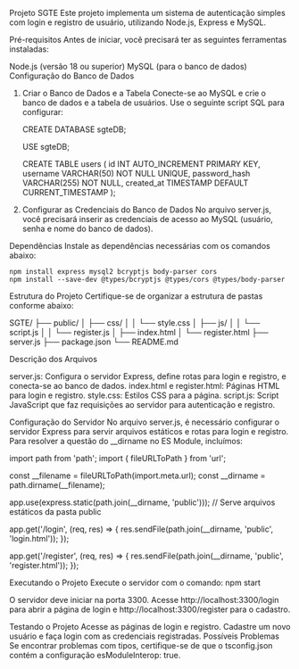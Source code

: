 Projeto SGTE
Este projeto implementa um sistema de autenticação simples com login e registro de usuário, utilizando Node.js, Express e MySQL.

Pré-requisitos
Antes de iniciar, você precisará ter as seguintes ferramentas instaladas:

Node.js (versão 18 ou superior)
MySQL (para o banco de dados)
Configuração do Banco de Dados

1. Criar o Banco de Dados e a Tabela
    Conecte-se ao MySQL e crie o banco de dados e a tabela de usuários.
    Use o seguinte script SQL para configurar:

    CREATE DATABASE sgteDB;

    USE sgteDB;

    CREATE TABLE users (
        id INT AUTO_INCREMENT PRIMARY KEY,
        username VARCHAR(50) NOT NULL UNIQUE,
        password_hash VARCHAR(255) NOT NULL,
        created_at TIMESTAMP DEFAULT CURRENT_TIMESTAMP
    );

2. Configurar as Credenciais do Banco de Dados
No arquivo server.js, você precisará inserir as credenciais de acesso ao MySQL (usuário, senha e nome do banco de dados).

Dependências
Instale as dependências necessárias com os comandos abaixo:

    npm install express mysql2 bcryptjs body-parser cors
    npm install --save-dev @types/bcryptjs @types/cors @types/body-parser

Estrutura do Projeto
Certifique-se de organizar a estrutura de pastas conforme abaixo:

SGTE/
├── public/
│   ├── css/
│   │   └── style.css
│   ├── js/
│   │   └── script.js
│   │   └── register.js
│   ├── index.html
│   └── register.html
├── server.js
├── package.json
└── README.md

Descrição dos Arquivos

server.js: Configura o servidor Express, define rotas para login e registro, e conecta-se ao banco de dados.
index.html e register.html: Páginas HTML para login e registro.
style.css: Estilos CSS para a página.
script.js: Script JavaScript que faz requisições ao servidor para autenticação e registro.

Configuração do Servidor
No arquivo server.js, é necessário configurar o servidor Express para servir arquivos estáticos e rotas para login e registro. Para resolver a questão do __dirname no ES Module, incluímos:

import path from 'path';
import { fileURLToPath } from 'url';

const __filename = fileURLToPath(import.meta.url);
const __dirname = path.dirname(__filename);

app.use(express.static(path.join(__dirname, 'public'))); // Serve arquivos estáticos da pasta public

app.get('/login', (req, res) => {
    res.sendFile(path.join(__dirname, 'public', 'login.html'));
});

app.get('/register', (req, res) => {
    res.sendFile(path.join(__dirname, 'public', 'register.html'));
});


Executando o Projeto
Execute o servidor com o comando:
    npm start

O servidor deve iniciar na porta 3300. Acesse http://localhost:3300/login para abrir a página de login e http://localhost:3300/register para o cadastro.

Testando o Projeto
Acesse as páginas de login e registro.
Cadastre um novo usuário e faça login com as credenciais registradas.
Possíveis Problemas
Se encontrar problemas com tipos, certifique-se de que o tsconfig.json contém a configuração esModuleInterop: true.
